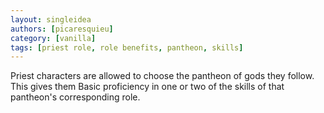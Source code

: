 ```yaml
---
layout: singleidea
authors: [picaresquieu]
category: [vanilla]
tags: [priest role, role benefits, pantheon, skills]
---
```

Priest characters are allowed to choose the pantheon of gods they follow. This gives them Basic proficiency in one or two of the skills of that pantheon's corresponding role.
